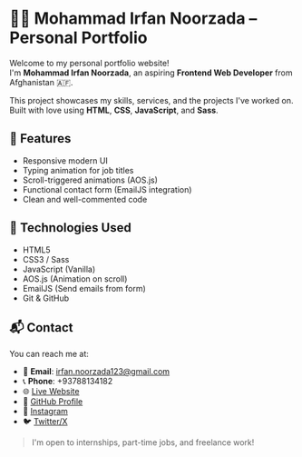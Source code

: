 # 🧑‍💻 Mohammad Irfan Noorzada – Personal Portfolio

Welcome to my personal portfolio website!  
I'm **Mohammad Irfan Noorzada**, an aspiring **Frontend Web Developer** from Afghanistan 🇦🇫.

This project showcases my skills, services, and the projects I've worked on. Built with love using **HTML**, **CSS**, **JavaScript**, and **Sass**.

## 🚀 Features

- Responsive modern UI
- Typing animation for job titles
- Scroll-triggered animations (AOS.js)
- Functional contact form (EmailJS integration)
- Clean and well-commented code

## 🔧 Technologies Used

- HTML5
- CSS3 / Sass
- JavaScript (Vanilla)
- AOS.js (Animation on scroll)
- EmailJS (Send emails from form)
- Git & GitHub

## 📬 Contact

You can reach me at:

- 📧 **Email**: irfan.noorzada123@gmail.com
- 📞 **Phone**: +93788134182
- 🌐 [Live Website](https://mohammad-irfan-noorzada.github.io/Personal-Portfolio/)
- 💼 [GitHub Profile](https://github.com/Mohammad-Irfan-Noorzada)  
- 📸 [Instagram](https://instagram.com/irfan_codes)   
- 🐦 [Twitter/X](https://twitter.com/irfan_codes)

> I'm open to internships, part-time jobs, and freelance work!
